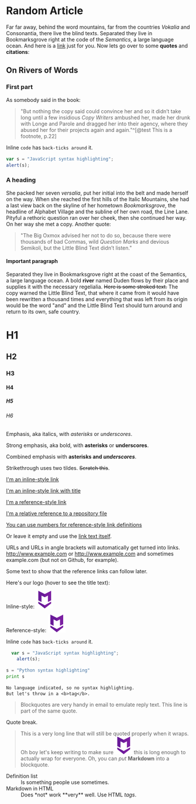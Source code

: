
# Random Article
Far far away, behind the word mountains, far from the countries *Vokalia* and Consonantia, there live the blind texts. Separated they live in Bookmarksgrove right at the code of the *Semantics*, a large language ocean.
And here is a [link](https://atom.io/themes/flatwhite-syntax)
just for you. Now lets go over to some **quotes** and __citations__:

## On Rivers of Words
### First part

As somebody said in the book:

> "But nothing the copy said could convince her and so it didn’t take long  until a few insidious *Copy Writers* ambushed her, made her drunk with Longe and Parole and dragged her into their agency, where they abused her for their projects again and again."^[@test This is a footnote, p.22]

Inline `code` has `back-ticks around` it.

```javascript
var s = "JavaScript syntax highlighting";
alert(s);
```

### A heading
She packed her seven *versalia*, put her initial into the belt and made herself on the way. When she reached the first hills of the Italic Mountains, she had a last view back on the skyline of her hometown *Bookmarksgrove*, the headline of Alphabet Village and the subline of her own road, the Line Lane. Pityful a rethoric question ran over her cheek, then she continued her way. On her way she met a copy. Another quote:

> "The Big Oxmox advised her not to do so, because there were thousands of bad Commas, wild *Question Marks* and devious Semikoli, but the Little Blind Text didn’t listen."

#### Important paragraph
Separated they live in Bookmarksgrove right at the coast of the Semantics, a large language ocean. A bold **river** named Duden flows by their place and supplies it with the necessary regelialia. ~~Here is some stroked text.~~
The copy warned the Little Blind Text, that where it came from it would have been rewritten a thousand times and everything that was left from its origin would be the word "and" and the Little Blind Text should turn around and return to its own, safe country.


# H1
## H2
### H3
#### H4
##### H5
###### H6

Emphasis, aka italics, with *asterisks* or _underscores_.

Strong emphasis, aka bold, with **asterisks** or __underscores__.

Combined emphasis with **asterisks and _underscores_**.

Strikethrough uses two tildes. ~~Scratch this~~.

[I'm an inline-style link](https://www.google.com)

[I'm an inline-style link with title](https://www.google.com "Google's Homepage")

[I'm a reference-style link][Arbitrary case-insensitive reference text]

[I'm a relative reference to a repository file](../blob/master/LICENSE)

[You can use numbers for reference-style link definitions][1]

Or leave it empty and use the [link text itself].

URLs and URLs in angle brackets will automatically get turned into links.
http://www.example.com or <http://www.example.com> and sometimes
example.com (but not on Github, for example).

Some text to show that the reference links can follow later.

[arbitrary case-insensitive reference text]: https://www.mozilla.org
[1]: http://slashdot.org
[link text itself]: http://www.reddit.com

Here's our logo (hover to see the title text):

Inline-style:
![alt text](https://github.com/adam-p/markdown-here/raw/master/src/common/images/icon48.png "Logo Title Text 1")

Reference-style:
![alt text][logo]

[logo]: https://github.com/adam-p/markdown-here/raw/master/src/common/images/icon48.png "Logo Title Text 2"

Inline `code` has `back-ticks around` it.

```javascript
  var s = "JavaScript syntax highlighting";
    alert(s);
```

```python
s = "Python syntax highlighting"
print s
```

```
No language indicated, so no syntax highlighting.
But let's throw in a <b>tag</b>.
```

> Blockquotes are very handy in email to emulate reply text.
> This line is part of the same quote.

Quote break.

> This is a very long line that will still be quoted properly when it wraps. Oh boy let's keep writing to make sure ![alt text][logo] this is long enough to actually wrap for everyone. Oh, you can *put* **Markdown** into a blockquote.

<dl>
  <dt>Definition list</dt>
  <dd>Is something people use sometimes.</dd>

  <dt>Markdown in HTML</dt>
  <dd>Does *not* work **very** well. Use HTML <em>tags</em>.</dd>
</dl>
